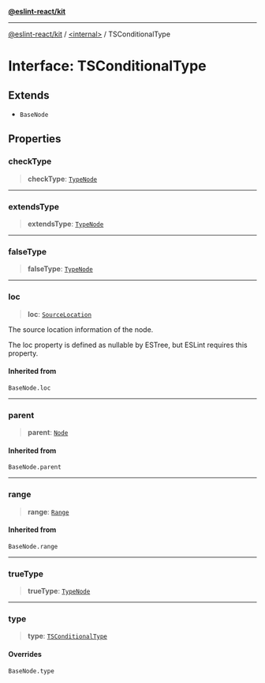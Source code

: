[**@eslint-react/kit**](../../README.md)

***

[@eslint-react/kit](../../README.md) / [\<internal\>](../README.md) / TSConditionalType

# Interface: TSConditionalType

## Extends

- `BaseNode`

## Properties

### checkType

> **checkType**: [`TypeNode`](../type-aliases/TypeNode.md)

***

### extendsType

> **extendsType**: [`TypeNode`](../type-aliases/TypeNode.md)

***

### falseType

> **falseType**: [`TypeNode`](../type-aliases/TypeNode.md)

***

### loc

> **loc**: [`SourceLocation`](SourceLocation.md)

The source location information of the node.

The loc property is defined as nullable by ESTree, but ESLint requires this property.

#### Inherited from

`BaseNode.loc`

***

### parent

> **parent**: [`Node`](../type-aliases/Node.md)

#### Inherited from

`BaseNode.parent`

***

### range

> **range**: [`Range`](../type-aliases/Range.md)

#### Inherited from

`BaseNode.range`

***

### trueType

> **trueType**: [`TypeNode`](../type-aliases/TypeNode.md)

***

### type

> **type**: [`TSConditionalType`](../README.md#tsconditionaltype)

#### Overrides

`BaseNode.type`

